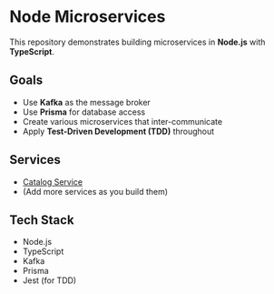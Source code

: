 # Node Microservices

This repository demonstrates building microservices in **Node.js** with **TypeScript**.

## Goals

- Use **Kafka** as the message broker  
- Use **Prisma** for database access  
- Create various microservices that inter-communicate  
- Apply **Test-Driven Development (TDD)** throughout

## Services

- [Catalog Service](./catalog_service/)  
- (Add more services as you build them)

## Tech Stack

- Node.js  
- TypeScript  
- Kafka  
- Prisma  
- Jest (for TDD)
